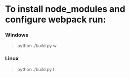 # To install node_modules and configure webpack run: 

### Windows
> python ./build.py w

### Linux
> python ./build.py l
